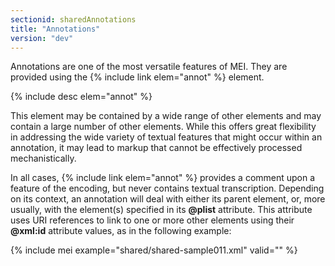 ```yaml
---
sectionid: sharedAnnotations
title: "Annotations"
version: "dev"
---
```


Annotations are one of the most versatile features of MEI. They are provided using the {% include link elem="annot" %} element.

{% include desc elem="annot" %}

This element may be contained by a wide range of other elements and may contain a large number of other elements. While this offers great flexibility in addressing the wide variety of textual features that might occur within an annotation, it may lead to markup that cannot be effectively processed mechanistically.

In all cases, {% include link elem="annot" %} provides a comment upon a feature of the encoding, but never contains textual transcription. Depending on its context, an annotation will deal with either its parent element, or, more usually, with the element(s) specified in its **@plist** attribute. This attribute uses URI references to link to one or more other elements using their **@xml:id** attribute values, as in the following example:

{% include mei example="shared/shared-sample011.xml" valid="" %}
